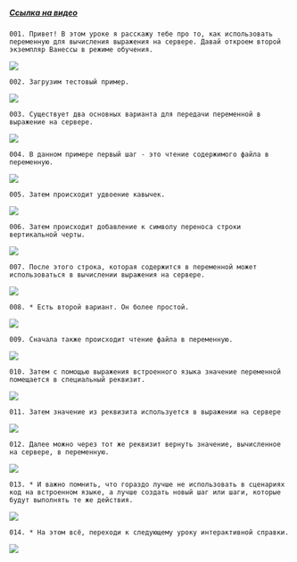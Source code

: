 ﻿##### [Ссылка на видео](https://youtu.be/uEbw2D1gSuU)

	001. Привет! В этом уроке я расскажу тебе про то, как использовать переменную для вычисления выражения на сервере. Давай откроем второй экземпляр Ванессы в режиме обучения.

![](https://vanessa-files.do.bit-erp.ru/Doc/1.2.040.1/MD/Глава06/images/000_КакИспользоватьПеременнуюДляВычисленияНаСервере.png)

	002. Загрузим тестовый пример.

![](https://vanessa-files.do.bit-erp.ru/Doc/1.2.040.1/MD/Глава06/images/003_КакИспользоватьПеременнуюДляВычисленияНаСервере.png)

	003. Существует два основных варианта для передачи переменной в выражение на сервере.

![](https://vanessa-files.do.bit-erp.ru/Doc/1.2.040.1/MD/Глава06/images/004_КакИспользоватьПеременнуюДляВычисленияНаСервере.png)

	004. В данном примере первый шаг - это чтение содержимого файла в переменную.

![](https://vanessa-files.do.bit-erp.ru/Doc/1.2.040.1/MD/Глава06/images/007_КакИспользоватьПеременнуюДляВычисленияНаСервере.png)

	005. Затем происходит удвоение кавычек.

![](https://vanessa-files.do.bit-erp.ru/Doc/1.2.040.1/MD/Глава06/images/012_КакИспользоватьПеременнуюДляВычисленияНаСервере.png)

	006. Затем происходит добавление к символу переноса строки вертикальной черты.

![](https://vanessa-files.do.bit-erp.ru/Doc/1.2.040.1/MD/Глава06/images/017_КакИспользоватьПеременнуюДляВычисленияНаСервере.png)

	007. После этого строка, которая содержится в переменной может использоваться в вычислении выражения на сервере.

![](https://vanessa-files.do.bit-erp.ru/Doc/1.2.040.1/MD/Глава06/images/022_КакИспользоватьПеременнуюДляВычисленияНаСервере.png)

	008. * Есть второй вариант. Он более простой.

![](https://vanessa-files.do.bit-erp.ru/Doc/1.2.040.1/MD/Глава06/images/025_КакИспользоватьПеременнуюДляВычисленияНаСервере.png)

	009. Сначала также происходит чтение файла в переменную.

![](https://vanessa-files.do.bit-erp.ru/Doc/1.2.040.1/MD/Глава06/images/028_КакИспользоватьПеременнуюДляВычисленияНаСервере.png)

	010. Затем с помощью выражения встроенного языка значение переменной помещается в специальный реквизит.

![](https://vanessa-files.do.bit-erp.ru/Doc/1.2.040.1/MD/Глава06/images/033_КакИспользоватьПеременнуюДляВычисленияНаСервере.png)

	011. Затем значение из реквизита используется в выражении на сервере

![](https://vanessa-files.do.bit-erp.ru/Doc/1.2.040.1/MD/Глава06/images/038_КакИспользоватьПеременнуюДляВычисленияНаСервере.png)

	012. Далее можно через тот же реквизит вернуть значение, вычисленное на сервере, в переменную.

![](https://vanessa-files.do.bit-erp.ru/Doc/1.2.040.1/MD/Глава06/images/043_КакИспользоватьПеременнуюДляВычисленияНаСервере.png)

	013. * И важно помнить, что гораздо лучше не использовать в сценариях код на встроенном языке, а лучше создать новый шаг или шаги, которые будут выполнять те же действия.

![](https://vanessa-files.do.bit-erp.ru/Doc/1.2.040.1/MD/Глава06/images/046_КакИспользоватьПеременнуюДляВычисленияНаСервере.png)

	014. * На этом всё, переходи к следующему уроку интерактивной справки.

![](https://vanessa-files.do.bit-erp.ru/Doc/1.2.040.1/MD/Глава06/images/047_КакИспользоватьПеременнуюДляВычисленияНаСервере.png)
